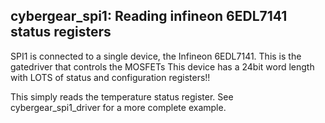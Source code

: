 ## cybergear_spi1: Reading infineon 6EDL7141 status registers

SPI1 is connected to a single device, the Infineon 6EDL7141.  This is the gatedriver that controls the MOSFETs
This device has a 24bit word length with LOTS of status and configuration registers!!

This simply reads the temperature status register.  See cybergear_spi1_driver for a more complete example.